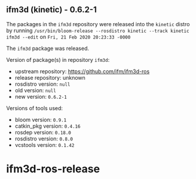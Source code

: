 ## ifm3d (kinetic) - 0.6.2-1

The packages in the `ifm3d` repository were released into the `kinetic` distro by running `/usr/bin/bloom-release --rosdistro kinetic --track kinetic ifm3d --edit` on `Fri, 21 Feb 2020 20:23:33 -0000`

The `ifm3d` package was released.

Version of package(s) in repository `ifm3d`:

- upstream repository: https://github.com/ifm/ifm3d-ros
- release repository: unknown
- rosdistro version: `null`
- old version: `null`
- new version: `0.6.2-1`

Versions of tools used:

- bloom version: `0.9.1`
- catkin_pkg version: `0.4.16`
- rosdep version: `0.18.0`
- rosdistro version: `0.8.0`
- vcstools version: `0.1.42`


# ifm3d-ros-release